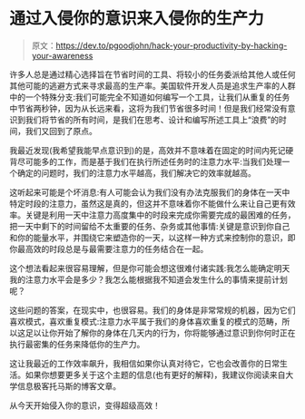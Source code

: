 # 通过入侵你的意识来入侵你的生产力

> 原文：<https://dev.to/pgoodjohn/hack-your-productivity-by-hacking-your-awareness>

许多人总是通过精心选择旨在节省时间的工具、将较小的任务委派给其他人或任何其他可能的逃避方式来寻求最高的生产率。美国软件开发人员是追求生产率的人群中的一个特殊分支:我们可能完全不知道如何编写一个工具，让我们从重复的任务中节省两秒钟，因为从长远来看，这将为我们节省很多时间！但是我们经常没有意识到我们将节省的所有时间，是我们在思考、设计和编写所述工具上“浪费”的时间，我们又回到了原点。

我最近发现(我希望我能早点意识到)的是，高效并不意味着在固定的时间内死记硬背尽可能多的工作，而是基于我们在执行所述任务时的注意力水平:当我们处理一个确定的问题时，我们的注意力水平越高，我们解决它的效率就越高。

这听起来可能是个坏消息:有人可能会认为我们没有办法克服我们的身体在一天中特定时段的注意力，虽然这是真的，但这并不意味着你不能做什么来让自己更有效率。关键是利用一天中注意力高度集中的时段来完成你需要完成的最困难的任务，把一天中剩下的时间留给不太重要的任务、杂务或其他事情:关键是意识到你自己和你的能量水平，并围绕它来塑造你的一天，以这样一种方式来控制你的意识，即你最高效的时段总是与最需要注意力的任务结合在一起。

这个想法看起来很容易理解，但是你可能会想这很难付诸实践:我怎么能确定明天我的注意力水平会是多少？我怎么能根据我不知道会发生什么的事情来提前计划呢？

这些问题的答案，在现实中，也很容易。我们的身体是非常常规的机器，因为它们喜欢模式，喜欢重复模式:注意力水平属于我们的身体喜欢重复的模式的范畴，所以这足以让你开始了解你的身体在几天内的行为，你将能够通过意识到你何时正在执行最密集的任务来降低你的生产力。

这让我最近的工作效率飙升，我相信如果你认真对待它，它也会改善你的日常生活。如果你想要更多关于这个主题的信息(也有更好的解释)，我建议你阅读来自大学信息极客托马斯的博客文章。

从今天开始侵入你的意识，变得超级高效！